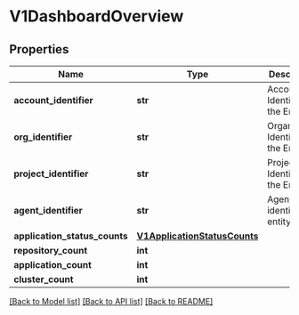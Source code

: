 # V1DashboardOverview

## Properties
Name | Type | Description | Notes
------------ | ------------- | ------------- | -------------
**account_identifier** | **str** | Account Identifier for the Entity. | [optional] 
**org_identifier** | **str** | Organization Identifier for the Entity. | [optional] 
**project_identifier** | **str** | Project Identifier for the Entity. | [optional] 
**agent_identifier** | **str** | Agent identifier for entity. | [optional] 
**application_status_counts** | [**V1ApplicationStatusCounts**](V1ApplicationStatusCounts.md) |  | [optional] 
**repository_count** | **int** |  | [optional] 
**application_count** | **int** |  | [optional] 
**cluster_count** | **int** |  | [optional] 

[[Back to Model list]](../README.md#documentation-for-models) [[Back to API list]](../README.md#documentation-for-api-endpoints) [[Back to README]](../README.md)

